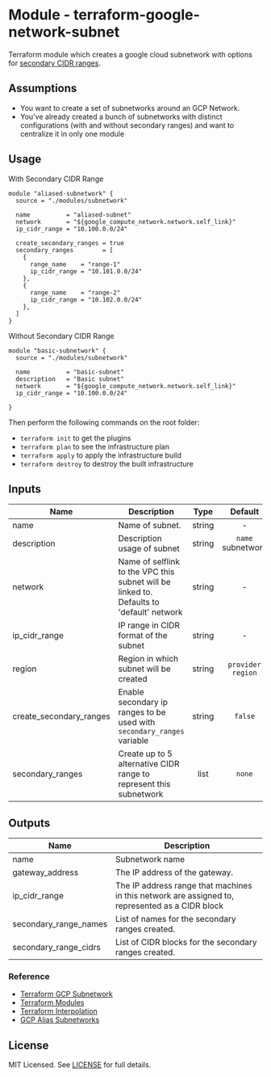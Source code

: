 # Module - terraform-google-network-subnet

Terraform module which creates a google cloud subnetwork with options for [secondary CIDR ranges](https://cloud.google.com/vpc/docs/alias-ip#subnet_primary_and_secondary_cidr_ranges).

## Assumptions

* You want to create a set of subnetworks around an GCP Network.
* You've already created a bunch of subnetworks with distinct configurations (with and without secondary ranges) and want to centralize it in only one module


## Usage
With Secondary CIDR Range

```hcl
module "aliased-subnetwork" {
  source = "./modules/subnetwork"

  name          = "aliased-subnet"
  network       = "${google_compute_network.network.self_link}"
  ip_cidr_range = "10.100.0.0/24"

  create_secondary_ranges = true
  secondary_ranges        = [
    {
      range_name    = "range-1"
      ip_cidr_range = "10.101.0.0/24"
    },
    {
      range_name    = "range-2"
      ip_cidr_range = "10.102.0.0/24"
    },
  ]
}
```
Without Secondary CIDR Range
```hcl
module "basic-subnetwork" {
  source = "./modules/subnetwork"

  name          = "basic-subnet"
  description   = "Basic subnet"
  network       = "${google_compute_network.network.self_link}"
  ip_cidr_range = "10.100.0.0/24"

}
```

Then perform the following commands on the root folder:

- `terraform init` to get the plugins
- `terraform plan` to see the infrastructure plan
- `terraform apply` to apply the infrastructure build
- `terraform destroy` to destroy the built infrastructure
  
## Inputs

| Name | Description | Type | Default | Required |
|------|-------------|:----:|:-----:|:-----:|
| name | Name of subnet. | string | - | yes |
| description | Description usage of subnet | string | `name` subnetwork | no |
| network | Name of selflink to the VPC this subnet will be linked to. Defaults to 'default' network | string | - | yes |
| ip\_cidr\_range | IP range in CIDR format of the subnet | string | - | yes |
| region | Region in which subnet will be created | string | `provider region` | no |
| create\_secondary\_ranges | Enable secondary ip ranges to be used with `secondary_ranges` variable | string | `false` | no |
| secondary\_ranges | Create up to 5 alternative CIDR range to represent this subnetwork | list | `none` | no |

## Outputs

| Name | Description |
|------|-------------|
| name | Subnetwork name |
| gateway\_address | The IP address of the gateway. |
| ip\_cidr\_range | The IP address range that machines in this network are assigned to, represented as a CIDR block |
| secondary\_range\_names | List of names for the secondary ranges created. |
| secondary\_range\_cidrs | List of CIDR blocks for the secondary ranges created. |

### Reference
- [Terraform GCP Subnetwork](https://www.terraform.io/docs/providers/google/d/datasource_compute_subnetwork.html)
- [Terraform Modules](https://www.terraform.io/docs/modules/usage.html)
- [Terraform Interpolation](https://www.terraform.io/docs/configuration/interpolation.html)
- [GCP Alias Subnetworks](https://cloud.google.com/vpc/docs/alias-ip#subnet_primary_and_secondary_cidr_ranges)


## License

MIT Licensed. See [LICENSE](https://github.com/idwall/terraform-google-network-subnet/tree/master/LICENSE) for full details.